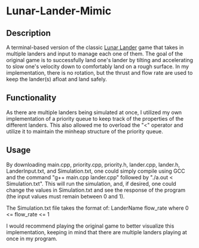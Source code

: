 # Lunar-Lander-Mimic

## Description
A terminal-based version of the classic [Lunar Lander](http://moonlander.seb.ly/) game that takes in multiple landers and input to manage each one of them. The goal of the original game is to successfully land one's lander by tilting and accelerating to slow one's velocity down to comfortably land on a rough surface. In my implementation, there is no rotation, but the thrust and flow rate are used to keep the lander(s) afloat and land safely.

## Functionality
As there are multiple landers being simulated at once, I utilized my own implementation of a priority queue to keep track of the properties of the different landers. This also allowed me to overload the "<" operator and utilize it to maintain the minheap structure of the priority queue.

## Usage
By downloading main.cpp, priority.cpp, priority.h, lander.cpp, lander.h, LanderInput.txt, and Simulation.txt, one could simply compile using GCC and the command "g++ main.cpp lander.cpp" followed by "./a.out < Simulation.txt". This will run the simulation, and, if desired, one could change the values in Simulation.txt and see the response of the program (the input values must remain between 0 and 1).

The Simulation.txt file takes the format of:
LanderName flow_rate
where 0 <= flow_rate <= 1

I would recommend playing the original game to better visualize this implementation, keeping in mind that there are multiple landers playing at once in my program.
